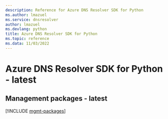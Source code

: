 ```yaml
---
description: Reference for Azure DNS Resolver SDK for Python
ms.author: lmazuel
ms.service: dnsresolver
author: lmazuel
ms.devlang: python
title: Azure DNS Resolver SDK for Python
ms.topic: reference
ms.data: 11/03/2022
---
```

# Azure DNS Resolver SDK for Python - latest

## Management packages - latest
[!INCLUDE [mgmt-packages](dns-resolver-mgmt-index.md)]